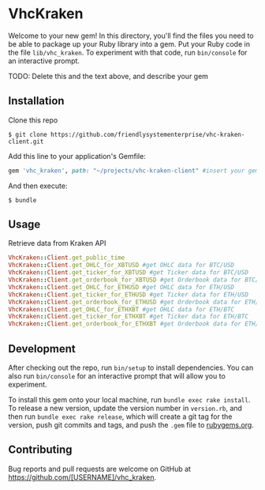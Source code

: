 # VhcKraken

Welcome to your new gem! In this directory, you'll find the files you need to be able to package up your Ruby library into a gem. Put your Ruby code in the file `lib/vhc_kraken`. To experiment with that code, run `bin/console` for an interactive prompt.

TODO: Delete this and the text above, and describe your gem

## Installation

Clone this repo
    
    $ git clone https://github.com/friendlysystementerprise/vhc-kraken-client.git

Add this line to your application's Gemfile:

```ruby
gem 'vhc_kraken', path: "~/projects/vhc-kraken-client" #insert your gem path
```

And then execute:

    $ bundle


## Usage

Retrieve data from Kraken API

```ruby
VhcKraken::Client.get_public_time
VhcKraken::Client.get_OHLC_for_XBTUSD #get OHLC data for BTC/USD
VhcKraken::Client.get_ticker_for_XBTUSD #get Ticker data for BTC/USD
VhcKraken::Client.get_orderbook_for_XBTUSD #get Orderbook data for BTC/USD
VhcKraken::Client.get_OHLC_for_ETHUSD #get OHLC data for ETH/USD
VhcKraken::Client.get_ticker_for_ETHUSD #get Ticker data for ETH/USD
VhcKraken::Client.get_orderbook_for_ETHUSD #get Orderbook data for ETH/USD
VhcKraken::Client.get_OHLC_for_ETHXBT #get OHLC data for ETH/BTC
VhcKraken::Client.get_ticker_for_ETHXBT #get Ticker data for ETH/BTC
VhcKraken::Client.get_orderbook_for_ETHXBT #get Orderbook data for ETH/BTC
```

## Development

After checking out the repo, run `bin/setup` to install dependencies. You can also run `bin/console` for an interactive prompt that will allow you to experiment.

To install this gem onto your local machine, run `bundle exec rake install`. To release a new version, update the version number in `version.rb`, and then run `bundle exec rake release`, which will create a git tag for the version, push git commits and tags, and push the `.gem` file to [rubygems.org](https://rubygems.org).

## Contributing

Bug reports and pull requests are welcome on GitHub at https://github.com/[USERNAME]/vhc_kraken.
